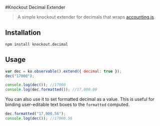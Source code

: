 #Knockout Decimal Extender

> A simple knockout extender for decimals that wraps [accounting.js](http://josscrowcroft.github.io/accounting.js/).


## Installation

```
npm install knockout.decimal
```

## Usage

```js
var dec = ko.observable().extend({ decimal: true });
dec("17000");

console.log(dec()); //17000
console.log(dec.formatted()); //17,000.00
```

You can also use it to set formatted decimal as a value. This is useful for binding user-editable text boxes to the `formatted` computed.

```js
dec.formatted("17,000.56");
console.log(dec()); //17000.56
```
